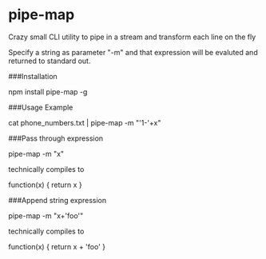 pipe-map
========

Crazy small CLI utility to pipe in a stream and transform each line on the fly

Specify a string as parameter "-m" and that expression will be evaluted and returned to standard out.  

###Installation

  npm install pipe-map -g

###Usage Example

  cat phone_numbers.txt | pipe-map -m "'1-'+x"

###Pass through expression

  pipe-map -m "x"

  technically compiles to

  function(x) { return x }

###Append string expression

  pipe-map -m "x+'foo'"

  technically compiles to

  function(x) { return x + 'foo' }
  
  
